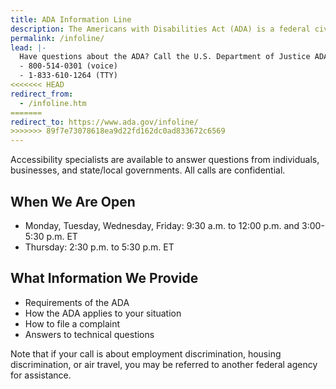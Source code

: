 ```yaml
---
title: ADA Information Line
description: The Americans with Disabilities Act (ADA) is a federal civil rights law that prohibits discrimination against people with disabilities in everyday activities. The ADA prohibits discrimination on the basis of disability just as other civil rights laws prohibit discrimination on the basis of race, color, sex, national origin, age, and religion. The ADA is broken up into five different sections, which are called titles. Different titles set out the requirements for different kinds of organizations.
permalink: /infoline/
lead: |-
  Have questions about the ADA? Call the U.S. Department of Justice ADA Information Line
  - 800-514-0301 (voice)
  - 1-833-610-1264 (TTY)
<<<<<<< HEAD
redirect_from:
  - /infoline.htm
=======
redirect_to: https://www.ada.gov/infoline/
>>>>>>> 89f7e73078618ea9d22fd162dc0ad833672c6569
---
```


Accessibility specialists are available to answer questions from individuals,
businesses, and state/local governments. All calls are confidential.

## When We Are Open

- Monday, Tuesday, Wednesday, Friday: 9:30 a.m. to 12:00 p.m. and 3:00-5:30 p.m. ET
- Thursday: 2:30 p.m. to 5:30 p.m. ET

## What Information We Provide
- Requirements of the ADA
- How the ADA applies to your situation
- How to file a complaint
- Answers to technical questions

Note that if your call is about employment discrimination, housing discrimination, or air travel, you may be referred to another federal agency for assistance.
